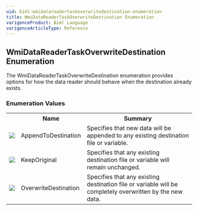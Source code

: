 ```yaml
---
uid: biml-wmidatareadertaskoverwritedestination-enumeration
title: WmiDataReaderTaskOverwriteDestination Enumeration
varigenceProduct: Biml Language
varigenceArticleType: Reference
---
```


## WmiDataReaderTaskOverwriteDestination Enumeration<div class="LanguageSummary"><div class ="SummaryItem">The WmiDataReaderTaskOverwriteDestination enumeration provides options for how the data reader should behave when the destination already exists.</div></div><div class="EnumValueGroup">### Enumeration Values<table id="EnumValue" class="MemberList"><tbody><tr><th class="MemberTypeIconColumnHeader">&nbsp;</th><th class="MemberNameColumnHeader">Name</th><th class="MemberSummaryColumnHeader">Summary</th></tr><tr class="cd0"><td align="center" class="MemberTypeIcon"><img src="enumValue.png"></img></td><td class="MemberName">AppendToDestination</td><td class="MemberSummary"><div class ="SummaryItem">Specifies that new data will be appended to any existing destination file or variable.</div></td></tr><tr class="cd1"><td align="center" class="MemberTypeIcon"><img src="enumValue.png"></img></td><td class="MemberName">KeepOriginal</td><td class="MemberSummary"><div class ="SummaryItem">Specifies that any existing destination file or variable will remain unchanged.</div></td></tr><tr class="cd0"><td align="center" class="MemberTypeIcon"><img src="enumValue.png"></img></td><td class="MemberName">OverwriteDestination</td><td class="MemberSummary"><div class ="SummaryItem">Specifies that any existing destination file or variable will be completely overwritten by the new data.</div></td></tr></tbody></table></div>
